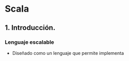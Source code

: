 # Scala
## 1. Introducción.
### Lenguaje escalable
* Diseñado como un lenguaje que permite implementa
<!--stackedit_data:
eyJoaXN0b3J5IjpbMjg2NDQyNzk5XX0=
-->